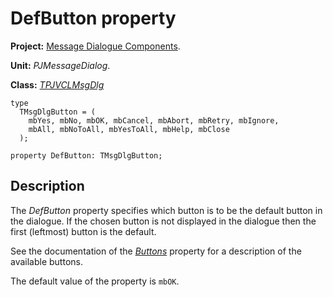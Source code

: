 # DefButton property #

**Project:** [Message Dialogue Components](MessageDialogComponents.md).

**Unit:** _PJMessageDialog_.

**Class:** _[TPJVCLMsgDlg](TPJVCLMsgDlg.md)_

```
type
  TMsgDlgButton = (
    mbYes, mbNo, mbOK, mbCancel, mbAbort, mbRetry, mbIgnore,
    mbAll, mbNoToAll, mbYesToAll, mbHelp, mbClose
  );

property DefButton: TMsgDlgButton;
```

## Description ##

The _DefButton_ property specifies which button is to be the default button in the dialogue. If the chosen button is not displayed in the dialogue then the first (leftmost) button is the default.

See the documentation of the _[Buttons](TPJVCLMsgDlgButtons.md)_ property for a description of the available buttons.

The default value of the property is `mbOK`.
